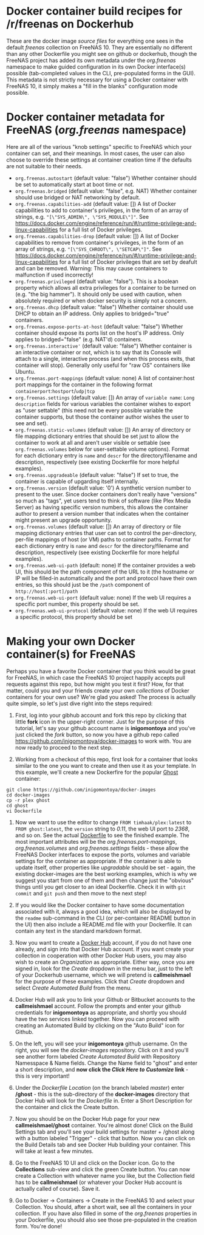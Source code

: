 # Docker container build recipes for /r/freenas on Dockerhub
These are the docker image *source files* for everything one sees in the default *freenas* collection on FreeNAS 10.  They are essentially no different than any other Dockerfile you might see on github or dockerhub, though the FreeNAS project has added its own metadata under the *org.freenas* namespace to make guided configuration in its own Docker interface(s) possible (tab-completed values in the CLI, pre-populated forms in the GUI). This metadata is not strictly necessary for using a Docker container with FreeNAS 10, it simply makes a "fill in the blanks" configuration mode possible.

# Docker container metadata for FreeNAS (*org.freenas* namespace)
Here are all of the various "knob settings" specific to FreeNAS which your container can set, and their meanings.  In most cases, the user can also choose to override these settings at container creation time if the defaults are not suitable to their needs.
* `org.freenas.autostart`  (default value: "false")
Whether container should be set to automatically start at boot time or not.
* `org.freenas.bridged` (default value: "false", e.g. NAT)
Whether container should use bridged or NAT networking by default.
* `org.freenas.capabilities-add` (default value: [])
A list of Docker capabilities to add to container's privileges, in the form of an array of strings, e.g. `"[\"SYS_ADMIN\", \"SYS_MODULE\"]"`. See https://docs.docker.com/engine/reference/run/#/runtime-privilege-and-linux-capabilities for a full list of Docker privileges.
* `org.freenas.capabilities-drop` (default value: [])
A list of Docker capabilities to remove from container's privileges, in the form of an array of strings, e.g. `"[\"SYS_CHROOT\", \"SETCAP\"]"`. See https://docs.docker.com/engine/reference/run/#/runtime-privilege-and-linux-capabilities for a full list of Docker privileges that are set by deafult and can be removed.  Warning:  This may cause containers to malfunction if used incorrectly!
* `org.freenas.privileged` (default value: "false").
This is a boolean property which allows all extra privileges for a container to be turned on (e.g. "the big hammer").  It should only be used with caution, when absolutely required or when docker security is simply not a concern.
* `org.freenas.dhcp` (default value: "false")
Whether container should use DHCP to obtain an IP address.  Only applies to bridged="true" containers.
* `org.freenas.expose-ports-at-host` (default value: "false")
Whether container should expose its ports list on the host's IP address.  Only applies to bridged="false" (e.g. NAT'd) containers.
* `org.freenas.interactive'` (default value: "false")
Whether container is an interactive container or not, which is to say that its Console will attach to a single, interactive process (and when this process exits, that container will stop).  Generally only useful for "raw OS" containers like Ubuntu.
* `org.freenas.port-mappings` (default value: none)
A list of container:host port mappings for the container in the following format `containerport`:`hostport`/`udp|tcp`
* `org.freenas.settings` (default value: [])
An array of `variable name`: `Long description` fields for various variables the container wishes to export as "user settable" (this need not be every possible variable the container supports, but those the container author wishes the user to see and set).
* `org.freenas.static-volumes` (default value: [])
An array of directory or file mapping dictionary entries that should be set just to allow the container to work at all and aren't user visible or settable (see `org.freenas.volumes` below for user-settable volume options).  Format for each dictionary entry is `name` and `descr` for the directory/filename and description, respectively (see existing Dockerfile for more helpful examples).
* `org.freenas.upgradeable` (default value: "false")
If set to true, the container is capable of upgarding itself internally.
* `org.freenas.version` (default value: '0')
A synthetic version number to present to the user.  Since docker containers don't really have "versions" so much as "tags", yet users tend to think of software (like Plex Media Server) as having specific version numbers, this allows the container author to present a version number that indicates when the container might present an upgrade opportunity.
* `org.freenas.volumes` (default value: [])
An array of directory or file mapping dictionary entries that user can set to control the per-directory, per-file mappings of host (or VM) paths to container paths.  Format for each dictionary entry is `name` and `descr` for the directory/filename and description, respectively (see existing Dockerfile for more helpful examples).
* `org.freenas.web-ui-path` (default: none)
If the container provides a web UI, this should be the path component of the URL to it (the hostname or IP will be filled-in automatically and the port and protocol have their own entries, so this should just be the `/path` component of `http://host[:port]/path`
* `org.freenas.web-ui-port` (default value: none)
If the web UI requires a specific port number, this property should be set.
* `org.freenas.web-ui-protocol` (default value: none)
If the web UI requires a specific protocol, this property should be set

# Making your own Docker container(s) for FreeNAS
Perhaps you have a favorite Docker container that you think would be great for FreeNAS, in which case the FreeNAS 10 project happily accepts pull requests against this repo, but how might you test it first? How, for that matter, could you and your friends create your own *collections* of Docker containers for your own use?  We're glad you asked! The process is actually quite simple, so let's just dive right into the steps required:

1. First, log into your gibhub account and fork this repo by clicking that little **fork** icon in the upper-right corner.  Just for the purpose of this tutorial, let's say your github account name is **inigomontoya** and you've just clicked the *fork* button, so now you have a github repo called https://github.com/inigomontoya/docker-images to work with. You are now ready to proceed to the next step.

1. Working from a checkout of this repo, first look for a container that looks similar to the one you want to create and then use it as your template.  In this example, we'll create a new Dockerfire for the popular [Ghost](https://hub.docker.com/r/library/ghost/) container:
```
git clone https://github.com/inigomontoya/docker-images
cd docker-images
cp -r plex ghost
cd ghost
vi Dockerfile
```
1. Now we want to use the editor to change `FROM timhaak/plex:latest` to `FROM ghost:latest`, the `version` string to *0.11*, the web UI port to *2368*, and so on.  See the actual [Dockerfile](https://github.com/freenas/docker-images/blob/master/ghost/Dockerfile) to see the finished example.  The most important attributes will be the *org.freenas.port-mappings*, *org.freenas.volumes* and *org.freenas.settings* fields - these allow the FreeNAS Docker interfaces to expose the ports, volumes and variable settings for the container as appropriate.  If the container is able to update itself, other properties like *upgradable* should be set - again, the existing docker-images are the best working examples, which is why we suggest you start from one of them and then change just the "obvious" things until you get closer to an ideal Dockerfile.  Check it in with `git commit` and `git push` and then move to the next step!

1. If you would like the Docker container to have some documentation associated with it, always a good idea, which will also be displayed by the `readme` sub-command in the CLI (or per-container README button in the UI) then also include a README.md file with your Dockerfile.  It can contain any text in the standard markdown format.

1. Now you want to create a [Docker Hub](http://hub.docker.com) account, if you do not have one already, and sign into that Docker Hub account.  If you want create your collection in cooperation with other Docker Hub users, you may also wish to create an *Organization* as appropriate.  Either way, once you are signed in, look for the *Create* dropdown in the menu bar, just to the left of your Dockerhub username, which we will pretend is **callmeishmael** for the purpose of these examples.  Click that *Create* dropdown and select *Create Automated Build* from the menu.

1. Docker Hub will ask you to link your Github or Bitbucket accounts to the **callmeishmael** account.  Follow the prompts and enter your github credentials for **inigomontoya** as appropriate, and shortly you should have the two services linked together.  Now you can proceed with creating an Automated Build by clicking on the "Auto Build" icon for Github.

1. On the left, you will see your **inigomontoya** github username.  On the right, you will see the *docker-images* repository.  Click on it and you'll see another form labeled *Create Automated Build* with Repository Namesspace & Name fields.  Change the Name field to "ghost" and enter a short description, and **now click the _Click Here to Customize_ link** - this is very important!

1. Under the *Dockerfile Location* (on the branch labeled *master*) enter **/ghost** - this is the sub-directory of the **docker-images** directory that Docker Hub will look for the _Dockerfile_ in. Enter a Short Description for the container and click the Create button.

1. Now you should be on the Docker Hub page for your new **callmeishmael/ghost** container.  You're almost done!  Click on the Build Settings tab and you'll see your build settings for master + /ghost along with a button labeled "Trigger" - click that button.  Now you can click on the Build Details tab and see Docker Hub building your container.  This will take at least a few minutes.

1. Go to the FreeNAS 10 UI and click on the Docker icon.  Go to the **Collections** sub-view and click the green Create button.  You can now create a Collection with whatever name you like, but the Collection field has to be **callmeishmael** (or whatever your Docker Hub account is actually called of course).  Save it.

1. Go to Docker -> Containers -> Create in the FreeNAS 10 and select your Collection.  You should, after a short wait, see all the containers in your collection.  If you have also filled in some of the *org.freenas* properties in your Dockerfile, you should also see those pre-populated in the creation form.  You're done!
